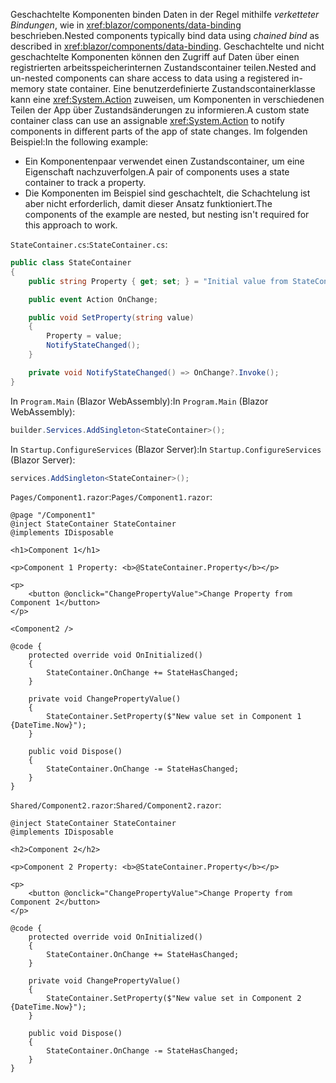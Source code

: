 <span data-ttu-id="69cdd-101">Geschachtelte Komponenten binden Daten in der Regel mithilfe *verketteter Bindungen*, wie in <xref:blazor/components/data-binding> beschrieben.</span><span class="sxs-lookup"><span data-stu-id="69cdd-101">Nested components typically bind data using *chained bind* as described in <xref:blazor/components/data-binding>.</span></span> <span data-ttu-id="69cdd-102">Geschachtelte und nicht geschachtelte Komponenten können den Zugriff auf Daten über einen registrierten arbeitsspeicherinternen Zustandscontainer teilen.</span><span class="sxs-lookup"><span data-stu-id="69cdd-102">Nested and un-nested components can share access to data using a registered in-memory state container.</span></span> <span data-ttu-id="69cdd-103">Eine benutzerdefinierte Zustandscontainerklasse kann eine <xref:System.Action> zuweisen, um Komponenten in verschiedenen Teilen der App über Zustandsänderungen zu informieren.</span><span class="sxs-lookup"><span data-stu-id="69cdd-103">A custom state container class can use an assignable <xref:System.Action> to notify components in different parts of the app of state changes.</span></span> <span data-ttu-id="69cdd-104">Im folgenden Beispiel:</span><span class="sxs-lookup"><span data-stu-id="69cdd-104">In the following example:</span></span>

* <span data-ttu-id="69cdd-105">Ein Komponentenpaar verwendet einen Zustandscontainer, um eine Eigenschaft nachzuverfolgen.</span><span class="sxs-lookup"><span data-stu-id="69cdd-105">A pair of components uses a state container to track a property.</span></span>
* <span data-ttu-id="69cdd-106">Die Komponenten im Beispiel sind geschachtelt, die Schachtelung ist aber nicht erforderlich, damit dieser Ansatz funktioniert.</span><span class="sxs-lookup"><span data-stu-id="69cdd-106">The components of the example are nested, but nesting isn't required for this approach to work.</span></span>

<span data-ttu-id="69cdd-107">`StateContainer.cs`:</span><span class="sxs-lookup"><span data-stu-id="69cdd-107">`StateContainer.cs`:</span></span>

```csharp
public class StateContainer
{
    public string Property { get; set; } = "Initial value from StateContainer";

    public event Action OnChange;

    public void SetProperty(string value)
    {
        Property = value;
        NotifyStateChanged();
    }

    private void NotifyStateChanged() => OnChange?.Invoke();
}
```

<span data-ttu-id="69cdd-108">In `Program.Main` (Blazor WebAssembly):</span><span class="sxs-lookup"><span data-stu-id="69cdd-108">In `Program.Main` (Blazor WebAssembly):</span></span>

```csharp
builder.Services.AddSingleton<StateContainer>();
```

<span data-ttu-id="69cdd-109">In `Startup.ConfigureServices` (Blazor Server):</span><span class="sxs-lookup"><span data-stu-id="69cdd-109">In `Startup.ConfigureServices` (Blazor Server):</span></span>

```csharp
services.AddSingleton<StateContainer>();
```

<span data-ttu-id="69cdd-110">`Pages/Component1.razor`:</span><span class="sxs-lookup"><span data-stu-id="69cdd-110">`Pages/Component1.razor`:</span></span>

```razor
@page "/Component1"
@inject StateContainer StateContainer
@implements IDisposable

<h1>Component 1</h1>

<p>Component 1 Property: <b>@StateContainer.Property</b></p>

<p>
    <button @onclick="ChangePropertyValue">Change Property from Component 1</button>
</p>

<Component2 />

@code {
    protected override void OnInitialized()
    {
        StateContainer.OnChange += StateHasChanged;
    }

    private void ChangePropertyValue()
    {
        StateContainer.SetProperty($"New value set in Component 1 {DateTime.Now}");
    }

    public void Dispose()
    {
        StateContainer.OnChange -= StateHasChanged;
    }
}
```

<span data-ttu-id="69cdd-111">`Shared/Component2.razor`:</span><span class="sxs-lookup"><span data-stu-id="69cdd-111">`Shared/Component2.razor`:</span></span>

```razor
@inject StateContainer StateContainer
@implements IDisposable

<h2>Component 2</h2>

<p>Component 2 Property: <b>@StateContainer.Property</b></p>

<p>
    <button @onclick="ChangePropertyValue">Change Property from Component 2</button>
</p>

@code {
    protected override void OnInitialized()
    {
        StateContainer.OnChange += StateHasChanged;
    }

    private void ChangePropertyValue()
    {
        StateContainer.SetProperty($"New value set in Component 2 {DateTime.Now}");
    }

    public void Dispose()
    {
        StateContainer.OnChange -= StateHasChanged;
    }
}
```
